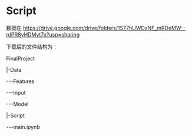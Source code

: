 # Script
 
数据在 https://drive.google.com/drive/folders/1S77hUWDxNF_mRDeMW--rdPR8yHDMyt7x?usp=sharing 

下载后的文件结构为：

FinalProject 

|-Data 

 ---Features 

 ---Input 

 ---Model 

|-Script 

 ---main.ipynb 